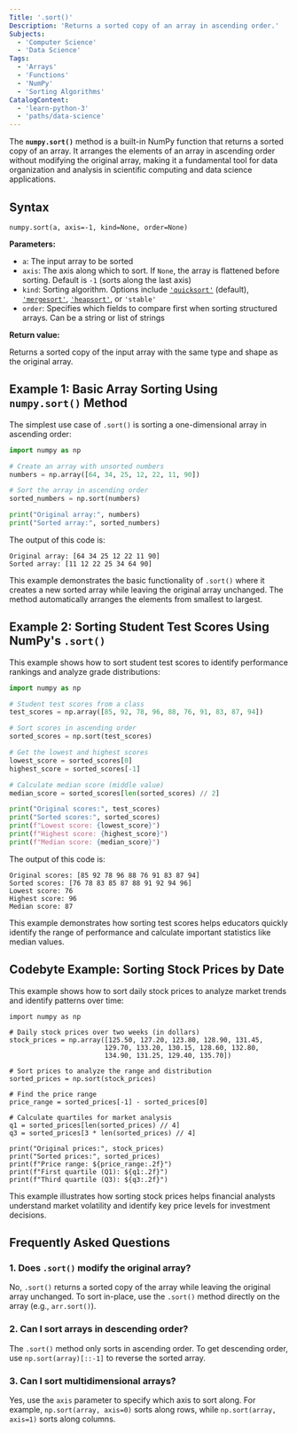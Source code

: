 ```yaml
---
Title: '.sort()'
Description: 'Returns a sorted copy of an array in ascending order.'
Subjects:
  - 'Computer Science'
  - 'Data Science'
Tags:
  - 'Arrays'
  - 'Functions'
  - 'NumPy'
  - 'Sorting Algorithms'
CatalogContent:
  - 'learn-python-3'
  - 'paths/data-science'
---
```


The **`numpy.sort()`** method is a built-in NumPy function that returns a sorted copy of an array. It arranges the elements of an array in ascending order without modifying the original array, making it a fundamental tool for data organization and analysis in scientific computing and data science applications.

## Syntax

```pseudo
numpy.sort(a, axis=-1, kind=None, order=None)
```

**Parameters:**

- `a`: The input array to be sorted
- `axis`: The axis along which to sort. If `None`, the array is flattened before sorting. Default is `-1` (sorts along the last axis)
- `kind`: Sorting algorithm. Options include [`'quicksort'`](<(https://www.codecademy.com/resources/docs/general/algorithm/quick-sort)>) (default), [`'mergesort'`](<(https://www.codecademy.com/resources/docs/general/algorithm/merge-sort)>), [`'heapsort'`](https://www.codecademy.com/resources/docs/general/algorithm/heap-sort), or `'stable'`
- `order`: Specifies which fields to compare first when sorting structured arrays. Can be a string or list of strings

**Return value:**

Returns a sorted copy of the input array with the same type and shape as the original array.

## Example 1: Basic Array Sorting Using `numpy.sort()` Method

The simplest use case of `.sort()` is sorting a one-dimensional array in ascending order:

```py
import numpy as np

# Create an array with unsorted numbers
numbers = np.array([64, 34, 25, 12, 22, 11, 90])

# Sort the array in ascending order
sorted_numbers = np.sort(numbers)

print("Original array:", numbers)
print("Sorted array:", sorted_numbers)
```

The output of this code is:

```shell
Original array: [64 34 25 12 22 11 90]
Sorted array: [11 12 22 25 34 64 90]
```

This example demonstrates the basic functionality of `.sort()` where it creates a new sorted array while leaving the original array unchanged. The method automatically arranges the elements from smallest to largest.

## Example 2: Sorting Student Test Scores Using NumPy's `.sort()`

This example shows how to sort student test scores to identify performance rankings and analyze grade distributions:

```py
import numpy as np

# Student test scores from a class
test_scores = np.array([85, 92, 78, 96, 88, 76, 91, 83, 87, 94])

# Sort scores in ascending order
sorted_scores = np.sort(test_scores)

# Get the lowest and highest scores
lowest_score = sorted_scores[0]
highest_score = sorted_scores[-1]

# Calculate median score (middle value)
median_score = sorted_scores[len(sorted_scores) // 2]

print("Original scores:", test_scores)
print("Sorted scores:", sorted_scores)
print(f"Lowest score: {lowest_score}")
print(f"Highest score: {highest_score}")
print(f"Median score: {median_score}")
```

The output of this code is:

```shell
Original scores: [85 92 78 96 88 76 91 83 87 94]
Sorted scores: [76 78 83 85 87 88 91 92 94 96]
Lowest score: 76
Highest score: 96
Median score: 87
```

This example demonstrates how sorting test scores helps educators quickly identify the range of performance and calculate important statistics like median values.

## Codebyte Example: Sorting Stock Prices by Date

This example shows how to sort daily stock prices to analyze market trends and identify patterns over time:

```codebyte/python
import numpy as np

# Daily stock prices over two weeks (in dollars)
stock_prices = np.array([125.50, 127.20, 123.80, 128.90, 131.45,
                        129.70, 133.20, 130.15, 128.60, 132.80,
                        134.90, 131.25, 129.40, 135.70])

# Sort prices to analyze the range and distribution
sorted_prices = np.sort(stock_prices)

# Find the price range
price_range = sorted_prices[-1] - sorted_prices[0]

# Calculate quartiles for market analysis
q1 = sorted_prices[len(sorted_prices) // 4]
q3 = sorted_prices[3 * len(sorted_prices) // 4]

print("Original prices:", stock_prices)
print("Sorted prices:", sorted_prices)
print(f"Price range: ${price_range:.2f}")
print(f"First quartile (Q1): ${q1:.2f}")
print(f"Third quartile (Q3): ${q3:.2f}")
```

This example illustrates how sorting stock prices helps financial analysts understand market volatility and identify key price levels for investment decisions.

## Frequently Asked Questions

### 1. Does `.sort()` modify the original array?

No, `.sort()` returns a sorted copy of the array while leaving the original array unchanged. To sort in-place, use the `.sort()` method directly on the array (e.g., `arr.sort()`).

### 2. Can I sort arrays in descending order?

The `.sort()` method only sorts in ascending order. To get descending order, use `np.sort(array)[::-1]` to reverse the sorted array.

### 3. Can I sort multidimensional arrays?

Yes, use the `axis` parameter to specify which axis to sort along. For example, `np.sort(array, axis=0)` sorts along rows, while `np.sort(array, axis=1)` sorts along columns.

